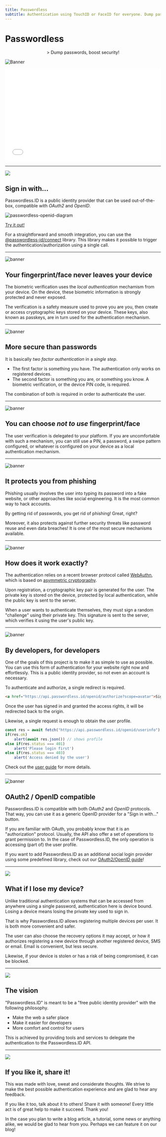 ```yaml
---
title: Passwordless
subtitle: Authentication using TouchID or FaceID for everyone. Dump passwords, boost security!
---
```


<link rel="stylesheet" href="index.css">

Passwordless
============

<center>
> Dump passwords, boost security!
</center>

![Banner](img/banner-biometric-auth.svg)


<iframe src="form.html" style="width:100%; height:300px; border:none;"></iframe>


---


<img class="big-icon" src="img/features/icon-button.svg" />

Sign in with...
---------------

Passwordless.ID is a public identity provider that can be used out-of-the-box, compatible with *OAuth2* and *OpenID*. 

![passwordless-openid-diagram](img/passwordless-openid-diagram.png)

<div class="d-grid gap-2 col-sm-6 mx-auto">
    <a class="btn btn-primary btn-block" href="https://passwordless-id.github.io/demo/">Try it out!</a>
</div>

For a straightforward and smooth integration, you can use the [@passwordless-id/connect](https://github.com/passwordless-id/connect) library. This library makes it possible to trigger the authentication/authorization using a single call.


---


<img class="big-icon" alt="banner" src="img/features/Safety-Box.svg" />

Your fingerprint/face never leaves your device
----------------------------------------------

The biometric verification uses the *local authentication* mechamism from your device. On the device, these biometric information is strongly protected and never exposed.

The verification is a safety measure used to prove you are you, then create or access cryptographic keys stored on your device. These keys, also known as passkeys, are in turn used for the authentication mechanism.


---


<img class="big-icon" alt="banner" src="img/features/Protection.svg" />

More secure than passwords
--------------------------

It is basically *two factor authentication* in a *single step*.

- The first factor is something you have. 
The authentication only works on registered devices. 
- The second factor is something you are, or something you know. 
A biometric verification, or the device PIN code, is required.

The combination of both is required in order to authenticate the user.


---

<img class="big-icon" alt="banner" src="img/features/Lock-Pattern.svg" />

You can choose <i>not to use</i> fingerprint/face
-------------------------------------------------

The user verification is delegated to your platform. If you are uncomfortable with such a mechanism, you can still use a PIN, a password, a swipe pattern configured, or whatever is configured on your device as a local authentication mechanism.


---


<img class="big-icon" alt="banner" src="img/features/Phishing-Attack.svg" />

It protects you from phishing
-----------------------------

Phishing usually involves the user into typing its password into a fake website, or other approaches like social engineering. It is the most common way to hack accounts.

By getting rid of passwords, you get rid of phishing! Great, right?

Moreover, it also protects against further security threats like password reuse and even data breaches! It is one of the most secure mechanisms available.


---


<img class="big-icon" alt="banner" src="img/features/innovation.svg" />

How does it work exactly? 
-------------------------

The authentication relies on a recent browser protocol called [WebAuthn](/protocols/webauthn/1_introduction), which is based on [asymmetric cryptography](https://en.m.wikipedia.org/wiki/Public-key_cryptography). 

Upon registration, a cryptographic key pair is generated for the user.
The private key is stored on the device, protected by local authentication, while the public key is sent to the server.

When a user wants to authenticate themselves, they must sign a random "challenge" using their private key. This signature is sent to the server, which verifies it using the user's public key. 


---


<img class="big-icon" alt="banner" src="img/features/coder-woman.svg" />

By developers, for developers
-----------------------------

One of the goals of this project is to make it as simple to use as possible.
You can use this form of authentication for your website right now and effortlessly.
This is a public identity provider, so not even an account is necessary.

To authenticate and authorize, a single redirect is required.

```html
<a href="https://api.passwordless.id/openid/authorize?scope=avatar">Sign In</a>
```

Once the user has signed in and granted the access rights, it will be redirected back to the origin.

Likewise, a single request is enough to obtain the user profile.

```js
const res = await fetch("https://api.passwordless.id/openid/userinfo")
if(res.ok)
    alert(await res.json()) // shows profile
else if(res.status === 401)
    alert('Please login first')
else if(res.status === 403)
    alert('Access denied by the user')
```

Check out the [user guide](usage/sign-in-with) for more details.


---


<img class="big-icon" alt="banner" src="img/features/API-Integration.svg" />

OAuth2 / OpenID compatible
-------------------------

Passwordless.ID is compatible with both *OAuth2* and *OpenID* protocols. That way, you can use it as a generic OpenID provider for a "Sign in with..." button.

If you are familiar with OAuth, you probably know that it is an "authorization" protocol. Usually, the API also offer a set of operations to grant permission to. In the case of Passwordless.ID, the only operation is accessing (part of) the user profile.

If you want to add Passwordless.ID as an additional social login provider using some predefined library, check out our [OAuth2/OpenID guide](/usage/openid)! 


---


<img class="big-icon" src="img/features/life-buoy.svg" />

What if I lose my device? 
-------------------------

Unlike traditional authentication systems that can be accessed from anywhere using a single password, authentication here is device bound.
Losing a device means losing the private key used to sign in.

That is why Passwordless.ID allows registering multiple devices per user. It is both more convenient and safer.



The user can also choose the recovery options it may accept, or how it authorizes registering a new device through another registered device, SMS or email. Email is convenient, but less secure.

Likewise, if your device is stolen or has a risk of being compromised, it can be blocked.


---


<img class="big-icon" src="img/features/icon-target.svg" />


The vision
----------

"Passwordless.ID" is meant to be a "free public identity provider" with the following philosophy.

- Make the web a safer place
- Make it easier for developers
- More comfort and control for users

This is achieved by providing tools and services to delegate the authentication to the Passwordless.ID API.


---


<img class="big-icon" src="img/features/customer-experience.svg" />

If you like it, share it!
-------------------------

This was made with love, sweat and considerate thoughts. We strive to make the best possible authentication experience and are glad to hear any feedback.

If you like it too, talk about it to others! Share it with someone! Every little act is of great help to make it succeed. Thank you!

In the case you plan to write a blog article, a tutorial, some news or anything alike, we would be glad to hear from you. Perhaps we can feature it on our blog!

